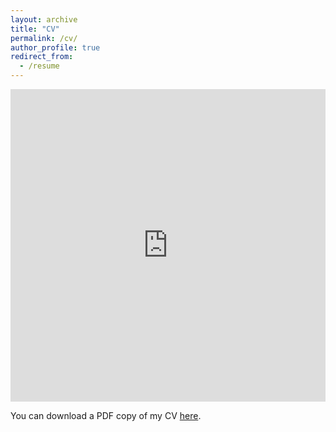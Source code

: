 ```yaml
---
layout: archive
title: "CV"
permalink: /cv/
author_profile: true
redirect_from:
  - /resume
---
```


<iframe src="https://github.com/AbhisekGanguly/aninditaganguly/blob/ff7fae7d6373ec180bde6d0815ae503170800662/files/pdf/AninditaG_CV.pdf" width="100%" height="500" frameborder="no" border="0" marginwidth="0" marginheight="0"></iframe>

You can download a PDF copy of my CV [here](https://github.com/AbhisekGanguly/aninditaganguly/blob/ff7fae7d6373ec180bde6d0815ae503170800662/files/pdf/AninditaG_CV.pdf).
